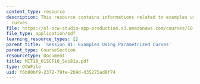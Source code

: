 ```yaml
---
content_type: resource
description: This resource contains informations related to examples using parametrized
  curves.
file: https://ol-ocw-studio-app-production.s3.amazonaws.com/courses/18-01sc-single-variable-calculus-fall-2010/f6b80bf9237279fe2b9dd35275ad8f74_MIT18_01SCF10_Ses81a.pdf
file_type: application/pdf
learning_resource_types: []
parent_title: 'Session 81: Examples Using Parametrized Curves'
parent_type: CourseSection
resourcetype: Document
title: MIT18_01SCF10_Ses81a.pdf
type: OCWFile
uid: f6b80bf9-2372-79fe-2b9d-d35275ad8f74
---
```

